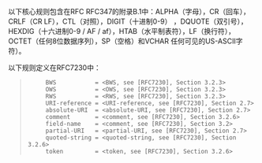 以下核心规则包含在RFC RFC347的附录B.1中：ALPHA（字母），CR（回车），CRLF（CR LF），CTL（对照），DIGIT（十进制0-9） ，DQUOTE（双引号），HEXDIG（十六进制0-9 / AF / af），HTAB（水平制表符），LF（换行符），OCTET（任何8位数据序列），SP（空格）和VCHAR 任何可见的US-ASCII字符）。

以下规则定义在RFC7230中：

> ```
>      BWS           = <BWS, see [RFC7230], Section 3.2.3>
>      OWS           = <OWS, see [RFC7230], Section 3.2.3>
>      RWS           = <RWS, see [RFC7230], Section 3.2.3>
>      URI-reference = <URI-reference, see [RFC7230], Section 2.7>
>      absolute-URI  = <absolute-URI, see [RFC7230], Section 2.7>
>      comment       = <comment, see [RFC7230], Section 3.2.6>
>      field-name    = <comment, see [RFC7230], Section 3.2>
>      partial-URI   = <partial-URI, see [RFC7230], Section 2.7>     
>      quoted-string = <quoted-string, see [RFC7230], Section 3.2.6>
>      token         = <token, see [RFC7230], Section 3.2.6>
> ```